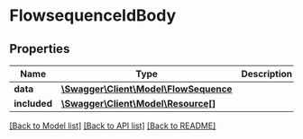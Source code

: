 # FlowsequenceIdBody

## Properties
Name | Type | Description | Notes
------------ | ------------- | ------------- | -------------
**data** | [**\Swagger\Client\Model\FlowSequence**](FlowSequence.md) |  | [optional] 
**included** | [**\Swagger\Client\Model\Resource[]**](Resource.md) |  | [optional] 

[[Back to Model list]](../../README.md#documentation-for-models) [[Back to API list]](../../README.md#documentation-for-api-endpoints) [[Back to README]](../../README.md)

